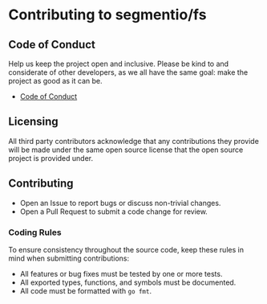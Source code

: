 # Contributing to segmentio/fs

## Code of Conduct

Help us keep the project open and inclusive. Please be kind to and
considerate of other developers, as we all have the same goal: make
the project as good as it can be.

* [Code of Conduct](./CODE_OF_CONDUCT.md)

## Licensing

All third party contributors acknowledge that any contributions they provide
will be made under the same open source license that the open source project
is provided under.

## Contributing

* Open an Issue to report bugs or discuss non-trivial changes.
* Open a Pull Request to submit a code change for review.

### Coding Rules

To ensure consistency throughout the source code, keep these rules in mind
when submitting contributions:

* All features or bug fixes must be tested by one or more tests.
* All exported types, functions, and symbols must be documented.
* All code must be formatted with `go fmt`.
